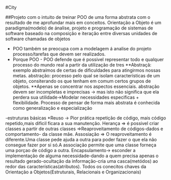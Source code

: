 #City

##Projeto com o intuito de treinar POO de uma forma abstrata com o resultado de me aprofundar mais em conceitos.
Orientação a Objeto é um paradigma(modelo) de ánalise, projeto e  programação de sistemas de software baseado na composição e iteração entre diversas unidades de software chamadas de objetos
- POO também se preocupa com a modelagem á analise do projeto processo/tarefas que devem ser realizados.
- Porque POO - POO defende  que é possivel representar todo e qualquer processo do mundo real a partir da utilização de tres
**Abstraçã: exemplo abstraímos de certas de dificuldades para atingirmos  nossas metas.
abstração: processo  pelo qual se isolam características de um objeto, consiterando os que tenham em comum certos grupos de objetos.
**Apenas se concentrar nos aspectos essenciais.
abstração devem ser incompletas  e imprecisas -> mas isto não significa que ela perdera sua utilidade->Modelar necessidades especificas + flexibilidade.
Processo de pensar de forma mais abstrata é conhecida como generalização e especialização

-estruturas básicas
*Reuso -> Pior prática repetição de código, mais código repetido,mais dificil ficara a sua manutenção.
Herança => é possivel criar classes a partir de outras classes =>Reaproveitamento de códigos-dados e comportamento- da classe mãe.
Assosiação => O reaproveitamento é diferente.Uma classe pede ajuda a outra para poder fazer o que ela não consegue fazer por si só.A associação permite que uma classe forneça uma porçao de código a outra.
Encapsulamento-> esconder a implementação de alguma necessidade-dando a quem precisa apenas o resultado gerado-ocultação da informação-cria uma casca(metódos) ao redor das características(atributos).
Todos os conecitos chaves da Orientação a Objetos(Estruturais, Relacionais e Organizacionais)

